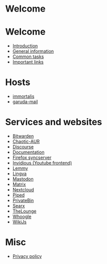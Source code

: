 # Welcome

# Welcome

- [Introduction](./intro.md)
- [General information](./general.md)
- [Common tasks](./common.md)
- [Important links](./important-links.md)

# Hosts

- [immortalis](./hosts/immortalis.md)
- [garuda-mail](./hosts/garuda-mail.md)

# Services and websites

- [Bitwarden]()
- [Chaotic-AUR ]()
- [Discourse](./services/discourse.md)
- [Documentation](./websites/documentation.md)
- [Firefox syncserver]()
- [Invidious (Youtube frontend)]()
- [Lemmy]()
- [Lingva]()
- [Mastodon]()
- [Matrix]()
- [Nextcloud]()
- [Piped]()
- [PrivateBin]()
- [Searx]()
- [TheLounge]()
- [Whoogle]()
- [WikiJs]()

# Misc

- [Privacy policy]()
